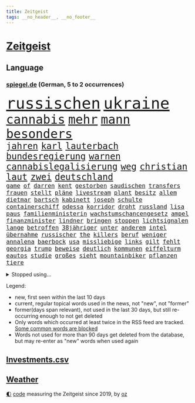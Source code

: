 ```yaml
---
title: Zeitgeist
tags: __no_header__, __no_footer__
---
```


# [Zeitgeist](https://oliz.io/zeitgeist/)

## Language

<h3><a href="https://www.spiegel.de" target="_blank">spiegel.de</a> (German, 5 to 2 occurrences)</h3>
<p style="font-family:monospace">
<span style="font-size:32pt"><a href="news_links.html#russischen" class="current">russischen</a></span>
<span style="font-size:32pt"><a href="news_links.html#ukraine" class="current">ukraine</a></span>
<br>
<span style="font-size:25pt"><a href="news_links.html#cannabis" class="current">cannabis</a></span>
<span style="font-size:25pt"><a href="news_links.html#mehr" class="current">mehr</a></span>
<span style="font-size:25pt"><a href="news_links.html#mann" class="current">mann</a></span>
<span style="font-size:25pt"><a href="news_links.html#besonders" class="current">besonders</a></span>
<br>
<span style="font-size:18pt"><a href="news_links.html#jahren" class="current">jahren</a></span>
<span style="font-size:18pt"><a href="news_links.html#karl" class="current">karl</a></span>
<span style="font-size:18pt"><a href="news_links.html#lauterbach" class="current">lauterbach</a></span>
<span style="font-size:18pt"><a href="news_links.html#bundesregierung" class="current">bundesregierung</a></span>
<span style="font-size:18pt"><a href="news_links.html#warnen" class="current">warnen</a></span>
<span style="font-size:18pt"><a href="news_links.html#cannabislegalisierung" class="current">cannabislegalisierung</a></span>
<span style="font-size:18pt"><a href="news_links.html#weg" class="current">weg</a></span>
<span style="font-size:18pt"><a href="news_links.html#christian" class="current">christian</a></span>
<span style="font-size:18pt"><a href="news_links.html#laut" class="current">laut</a></span>
<span style="font-size:18pt"><a href="news_links.html#zwei" class="current">zwei</a></span>
<span style="font-size:18pt"><a href="news_links.html#deutschland" class="current">deutschland</a></span>
<br>
<span style="font-size:12pt"><a href="news_links.html#game" class="current">game</a></span>
<span style="font-size:12pt"><a href="news_links.html#of" class="current">of</a></span>
<span style="font-size:12pt"><a href="news_links.html#darren" class="current">darren</a></span>
<span style="font-size:12pt"><a href="news_links.html#kent" class="current">kent</a></span>
<span style="font-size:12pt"><a href="news_links.html#gestorben" class="current">gestorben</a></span>
<span style="font-size:12pt"><a href="news_links.html#saudischen" class="new">saudischen</a></span>
<span style="font-size:12pt"><a href="news_links.html#transfers" class="current">transfers</a></span>
<span style="font-size:12pt"><a href="news_links.html#frauen" class="current">frauen</a></span>
<span style="font-size:12pt"><a href="news_links.html#stellt" class="current">stellt</a></span>
<span style="font-size:12pt"><a href="news_links.html#pläne" class="current">pläne</a></span>
<span style="font-size:12pt"><a href="news_links.html#livestream" class="current">livestream</a></span>
<span style="font-size:12pt"><a href="news_links.html#plant" class="current">plant</a></span>
<span style="font-size:12pt"><a href="news_links.html#besitz" class="current">besitz</a></span>
<span style="font-size:12pt"><a href="news_links.html#allem" class="current">allem</a></span>
<span style="font-size:12pt"><a href="news_links.html#dietmar" class="current">dietmar</a></span>
<span style="font-size:12pt"><a href="news_links.html#bartsch" class="current">bartsch</a></span>
<span style="font-size:12pt"><a href="news_links.html#kabinett" class="current">kabinett</a></span>
<span style="font-size:12pt"><a href="news_links.html#joseph" class="new">joseph</a></span>
<span style="font-size:12pt"><a href="news_links.html#schulte" class="new">schulte</a></span>
<span style="font-size:12pt"><a href="news_links.html#containerschiff" class="new">containerschiff</a></span>
<span style="font-size:12pt"><a href="news_links.html#odessa" class="current">odessa</a></span>
<span style="font-size:12pt"><a href="news_links.html#korridor" class="current">korridor</a></span>
<span style="font-size:12pt"><a href="news_links.html#droht" class="current">droht</a></span>
<span style="font-size:12pt"><a href="news_links.html#russland" class="current">russland</a></span>
<span style="font-size:12pt"><a href="news_links.html#lisa" class="current">lisa</a></span>
<span style="font-size:12pt"><a href="news_links.html#paus" class="current">paus</a></span>
<span style="font-size:12pt"><a href="news_links.html#familienministerin" class="current">familienministerin</a></span>
<span style="font-size:12pt"><a href="news_links.html#wachstumschancengesetz" class="current">wachstumschancengesetz</a></span>
<span style="font-size:12pt"><a href="news_links.html#ampel" class="current">ampel</a></span>
<span style="font-size:12pt"><a href="news_links.html#finanzminister" class="current">finanzminister</a></span>
<span style="font-size:12pt"><a href="news_links.html#lindner" class="current">lindner</a></span>
<span style="font-size:12pt"><a href="news_links.html#bringen" class="current">bringen</a></span>
<span style="font-size:12pt"><a href="news_links.html#stoppen" class="current">stoppen</a></span>
<span style="font-size:12pt"><a href="news_links.html#lichtsignalen" class="new">lichtsignalen</a></span>
<span style="font-size:12pt"><a href="news_links.html#lange" class="current">lange</a></span>
<span style="font-size:12pt"><a href="news_links.html#betroffen" class="current">betroffen</a></span>
<span style="font-size:12pt"><a href="news_links.html#38jähriger" class="current">38jähriger</a></span>
<span style="font-size:12pt"><a href="news_links.html#unter" class="current">unter</a></span>
<span style="font-size:12pt"><a href="news_links.html#anderem" class="current">anderem</a></span>
<span style="font-size:12pt"><a href="news_links.html#intel" class="current">intel</a></span>
<span style="font-size:12pt"><a href="news_links.html#übernahme" class="current">übernahme</a></span>
<span style="font-size:12pt"><a href="news_links.html#russischer" class="current">russischer</a></span>
<span style="font-size:12pt"><a href="news_links.html#the" class="current">the</a></span>
<span style="font-size:12pt"><a href="news_links.html#killers" class="current">killers</a></span>
<span style="font-size:12pt"><a href="news_links.html#beruf" class="current">beruf</a></span>
<span style="font-size:12pt"><a href="news_links.html#weniger" class="current">weniger</a></span>
<span style="font-size:12pt"><a href="news_links.html#annalena" class="current">annalena</a></span>
<span style="font-size:12pt"><a href="news_links.html#baerbock" class="current">baerbock</a></span>
<span style="font-size:12pt"><a href="news_links.html#usa" class="current">usa</a></span>
<span style="font-size:12pt"><a href="news_links.html#missliebige" class="new">missliebige</a></span>
<span style="font-size:12pt"><a href="news_links.html#links" class="current">links</a></span>
<span style="font-size:12pt"><a href="news_links.html#gilt" class="current">gilt</a></span>
<span style="font-size:12pt"><a href="news_links.html#fehlt" class="current">fehlt</a></span>
<span style="font-size:12pt"><a href="news_links.html#georgia" class="current">georgia</a></span>
<span style="font-size:12pt"><a href="news_links.html#trump" class="current">trump</a></span>
<span style="font-size:12pt"><a href="news_links.html#beweise" class="current">beweise</a></span>
<span style="font-size:12pt"><a href="news_links.html#deutlich" class="current">deutlich</a></span>
<span style="font-size:12pt"><a href="news_links.html#kommunen" class="current">kommunen</a></span>
<span style="font-size:12pt"><a href="news_links.html#eiffelturm" class="new">eiffelturm</a></span>
<span style="font-size:12pt"><a href="news_links.html#eautos" class="current">eautos</a></span>
<span style="font-size:12pt"><a href="news_links.html#studie" class="current">studie</a></span>
<span style="font-size:12pt"><a href="news_links.html#großes" class="current">großes</a></span>
<span style="font-size:12pt"><a href="news_links.html#sieht" class="current">sieht</a></span>
<span style="font-size:12pt"><a href="news_links.html#mountainbiker" class="new">mountainbiker</a></span>
<span style="font-size:12pt"><a href="news_links.html#pflanzen" class="current">pflanzen</a></span>
<span style="font-size:12pt"><a href="news_links.html#tiere" class="current">tiere</a></span>
</p>
<details>
<summary>Stopped using...</summary>
<p class="former" style="font-size:12pt">
uspräsident(1029) entscheidungen(1028) scheinen(1028) serie(1028) steigenden(1028) zuschauer(1028) protestiert(1027) arsenal(1026) berichte(1026) geboten(1026) genannt(1026) kapitän(1026) landtag(1026) bundesländern(1025) geeinigt(1025) is(1025) johnson(1025) pressekonferenz(1025) programm(1025) verteilt(1025) angeblichen(1024) angesichts(1024) entschuldigt(1024) generalsekretär(1024) juden(1024) tests(1024) ausschreitungen(1023) bemüht(1023) jens(1023) landkreis(1023) minderheit(1023) passieren(1023) regel(1023) willen(1023) beschäftigten(1022) hinweisen(1022) ifoinstitut(1022) krankenhäuser(1022) oberbürgermeister(1022) reduziert(1022) schiedsrichter(1022) strengere(1022) anschlag(1021) entwicklungen(1021) hintergründe(1021) kündigte(1021) moderne(1021) präsidentschaftswahl(1021) standort(1021) syrien(1021) bundespräsident(1020) gegenseitig(1020) priester(1020) steinmeier(1020) verunglückt(1020) zog(1020) zusammenhang(1020) demokraten(1019) löste(1019) menschenleben(1019) standen(1019) brauchte(1018) entlassung(1018) gewaltige(1018) punkten(1018) sicherheitsbehörden(1018) smartphone(1018) wirkt(1018) zurzeit(1018) ankündigung(1017) davor(1017) dementiert(1017) bereiten(1016) keller(1016) schritte(1016) ungarns(1016) ursachen(1016) überrascht(1016) trennt(1015) aufnahme(1014) meinem(1014) normalität(1014) philipp(1014) studien(1014) organisation(1013) saarland(1013) sowie(1013) bundesstaat(1012) medikamente(1012) verspielt(1012) auftrag(1011) bewegen(1011) null(1011) regiert(1011) reiste(1011) form(1010) gesehen(1010) mode(1010) rollen(1010) europäischer(1009) 600(1008) genauso(1008) gold(1008) klimaschutz(1008) beteiligung(1007) potsdam(1007) verbessert(1006) spanische(1005) berühmten(1004) monats(1004) skeptisch(1004) frankwalter(1003) gesamten(1003) vorn(1003) gemeinsames(1001) eigenes(1000) hoffnungen(1000) unzufrieden(1000) landet(998) fan(996) apps(995) fortsetzung(994) insolvenz(994) real(994) gehörte(993) kassieren(993) abhängig(992) aufgabe(989) rechtsstreit(989) provoziert(987) spannend(987) gerieten(986) iranischen(984) besteht(983) vorläufig(983) grüner(978) konzert(977) elizabeth(974) günther(974) sogenannten(974) empfangen(973) erhebliche(969) wetterdienst(941) autobahnen(886) günstig(874) verlag(833) stoltenberg(826) 38(796) verdi(766) irre(755) ohnehin(753) mächtigen(746) bundesrat(742) zugestimmt(736) fluten(728) beeinträchtigt(723) exil(706) funktionen(705) hoffenheim(698) nachmittag(686) 2025(685) erreichte(684) bestätigte(681) ampelkoalition(680) fehlender(674) einigt(669) anton(664) demo(664) abschreckung(661) bekräftigt(660) jährlich(650) verständigt(650) hofreiter(649) größtem(642) zeitpunkt(642) 41(641) feiertag(634) härte(633) tödlichem(629) schusswaffen(617) promis(604) tradition(603) stephen(602) außenministerium(600) innenministerin(599) schloss(595) 87(592) verschiedenen(592) helikopter(550) klingen(544) einheiten(543) filmemacher(543) 49(541) fake(541) flughäfen(536) umfragen(534) betrugs(522) 19jährige(521) bill(521) zugenommen(509) profitierte(507) arbeitsbedingungen(502) beschuldigten(502) kremltruppen(497) finnische(496) mariupol(493) koch(490) hochrangige(489) natobeitritt(485) fox(480) humor(473) zuschauern(469) gäbe(457) export(453) jesus(451) verärgert(450) usschauspieler(446) lustig(445) konzerte(442) bedingung(434) mordfall(432) fire(431) debattiert(430) ausgebaut(428) angeschlagenen(426) ausgezahlt(424) reporterin(424) empfehlungen(423) japanische(422) titelverteidiger(422) anhaltende(421) galten(421) anwältin(420) exmann(420) leopardpanzer(420) iii(418) yorks(413) therapien(412) prompt(411) valley(409) attraktiver(407) sahen(406) zulassung(402) plädieren(401) alzheimer(397) setzten(396) versorgen(395) braun(394) bundeskartellamt(394) deutsch(394) beteuert(393) großeltern(388) berlinneukölln(386) kilo(386) olympiasieger(383) solches(383) völker(380) verstanden(379) ähnlichen(378) 2040(375) 2008(374) offenlegen(365) wärmepumpen(362) bürgergeld(360) schlimmeres(360) rbb(357) protestbewegung(356) heizung(355) demonstration(353) leopard2panzer(351) okay(351) streiks(351) einladung(348) strenge(348) raten(346) marken(343) herunter(342) heikle(340) töne(337) biografie(336) atomkraftwerk(335) nackt(335) vergisst(335) wenigstens(334) unruhen(332) finnen(329) zutritt(329) talkshow(328) zurückkehren(328) kita(327) gratis(325) beton(321) rassistischer(321) ausgestattet(319) durchaus(319) unbeantwortet(317) luftangriff(316) juristische(315) vaters(314) sechsten(311) zusage(308) einsamkeit(307) irland(307) rückschlägen(305) gerecht(303) krawalle(303) windsor(302) lakers(299) rechtlichen(299) härtesten(296) langes(295) verhelfen(295) kommissar(294) freundschaft(293) abgestimmt(290) freiem(289) geheimdokumente(288) jauch(287) übergewicht(287) cyberangriff(281) absolviert(280) taucher(280) desinformation(276) autorinnen(275) bedrohungen(275) missionen(275) umfassende(274) verehrt(273) beantragen(271) eric(271) beratung(269) aneinander(266) fängt(264) geschmack(264) armin(261) flugabwehr(261) krankenhausreform(259) ausgemacht(256) trotzen(256) herrmann(255) jets(254) redet(254) renner(254) finanzaufsicht(253) reißen(253) abbauen(252) basf(252) staates(251) berühmteste(249) klimaproteste(247) meisterschaft(245) monatelangen(244) stimmten(244) group(242) häufen(242) technologien(242) migrationspolitik(241) gipfeltreffen(240) schränken(240) streben(239) fenster(238) vorverkauf(238) bemängeln(235) check(235) steigern(235) gelsenkirchen(234) unfalls(234) muster(232) trauern(232) besitzen(230) erstickt(230) hauses(230) duda(229) dunkelheit(226) exportieren(226) kontrollen(226) streitigkeiten(226) warnstreik(226) begleitung(225) mühsam(224) verschafft(224) entsprechendes(223) spiegelredakteur(223) leblos(222) handelspartner(221) belgier(220) chefredakteur(220) pfarrer(220) evg(219) unglaublich(219) heimische(216) peinlich(214) kohlendioxid(213) polizeigewalt(212) redaktion(212) reichsbürger(212) verdreifacht(212) gebet(211) aufgefallen(210) betreffen(210) hoffentlich(209) reederei(209) krawallen(208) guardian(207) mitgliedschaft(207) nepal(207) erfolgreiche(206) nizza(206) staatsgebiet(206) gängige(205) ignorieren(205) festivals(204) einträge(203) solcher(203) batic(202) bibel(202) leitmayr(202) tanzt(201) landrat(200) mythos(200) symptome(199) applaus(198) flugverkehr(198) emotionale(197) gedenken(197) bildungsministerium(196) ablauf(195) elektrische(194) leistungen(194) veröffentlichten(194) demonstrierten(193) heiligen(193) freier(192) geldbuße(192) geschäftsmann(192) entlang(191) 31jährige(190) rivale(190) ausfindig(189) bewahren(189) repariert(189) springer(189) verdächtigt(189) minderjährige(188) aufklären(187) miete(187) umweltschutz(187) waldbrand(187) abheben(186) republikanische(186) office(185) totes(185) bohlen(184) elena(184) gewaltsame(184) unosicherheitsrat(184) bremst(183) wiederzufinden(182) hoffe(181) ma(181) schwache(180) geschult(179) zwang(179) akt(178) nötigung(178) sätze(178) überschreiten(178) dfl(177) weimar(177) finnlands(176) natomitglied(176) schweres(176) bundesweiten(175) fukushima(175) janet(175) polizeiangaben(175) yellen(175) filmen(174) selfie(174) ambitionen(173) kilometern(173) jubelten(172) tarifverhandlungen(172) paket(171) döpfner(168) streitgespräch(168) traurig(167) elch(165) nordwesten(165) generalstaatsanwältin(164) reisten(164) junior(163) ausgleich(162) beilegen(162) stillstand(161) fraglich(160) pfannkuchen(160) stärkt(160) ankündigt(159) detail(157) on(156) tourist(156) parade(155) ham(154) arbeitskampf(153) briefkasten(153) ss(153) grüßen(152) joggen(152) verursachen(152) betrieblichen(151) umstellung(151) ehrgeizige(150) fahrern(150) komplizen(150) notwehr(150) marina(149) meeresspiegel(149) objekt(149) langweilig(148) tattoo(147) aufschluss(146) kapstadt(146) schwangerschaftsabbrüche(146) ankommen(145) flugsicherung(145) wang(145) yi(145) ökonomin(145) flutkatastrophe(144) ostdeutschen(144) basketball(143) glaube(143) römisches(143) tennisprofi(143) reichelt(141) ulrike(141) bedrohen(140) nairobi(139) zukünftig(139) fließen(138) kreativ(138) hof(137) mecklenburgvorpommerns(137) erholen(136) jesse(136) beweismittel(135) hausbesitzer(135) kreuz(135) therapiesitzung(135) bevorstehenden(134) leonardo(134) umweltverbände(134) ölraffinerie(134) chappatte(133) natomitgliedschaft(133) sky(133) slowakei(133) gekonnt(132) vergiftung(132) beschränken(131) jakarta(131) prioritäten(131) wettrennen(131) it(130) koma(130) spektakulärer(130) downing(129) herausgabe(129) regulierung(128) kartellamt(127) sprengungen(127) wach(127) nablus(126) verursachte(126) wärmewende(126) urteilte(125) arbeitskräfte(124) machtdemonstration(124) nordrheinwestfälischen(124) rechnungshof(124) wasserwerfer(124) nutze(123) heutige(122) verhinderte(122) überflutungen(122) absatz(121) mails(121) abholen(120) aufteilung(120) gedulden(120) musikalisch(120) robin(120) bundeskriminalamt(119) daniil(119) 88(118) holland(118) kollidiert(118) wappnen(118) antiken(117) brachten(117) professionelle(117) deutliches(116) fußballern(115) spdkanzler(115) duschen(114) gestimmt(114) kader(114) ausbilder(113) beziehen(113) erteilen(113) fallengelassen(113) fantasie(113) national(113) produkt(113) angeschlagene(112) misstrauensvotum(112) chinapolitik(111) eilantrag(109) empfinden(109) holger(109) prozessen(109) wahnvorstellungen(109) vorausgesetzt(108) adhs(107) leak(107) wahlberechtigte(107) erdogan(106) gendersprache(106) italiener(106) kontern(106) freizeitpark(105) mittendrin(105) prekären(105) übergriff(105) hoeneß(104) linkenchef(104) konrad(103) stuft(103) ökosysteme(103) östlichen(103) dienstleister(102) münchens(102) weltbevölkerung(102) gewusst(101) tanken(101) 125(100) erwartete(100) kennedy(100) vermelden(100) birgt(99) fisch(99) kinderarmut(99) lunge(99) rechtspopulistischen(98) straßburg(98) turin(98) 59jährigen(97) christen(97) feststehen(97) konzentration(97) rechtsextrem(97) verdanken(96) ausgehen(95) constantin(95) niedergestochen(95) sichere(95) zuneigung(94) 180(93) ermutigt(93) horror(93) tageszeitung(93) court(92) existiert(92) großrazzia(92) medikament(92) nachts(92) abi(91) geldautomaten(91) kolosseum(91) niedrigsten(91) albernheit(90) kettensägen(90) hirntot(89) beschmiert(88) betrügerbande(88) bewahrt(88) bvbspieler(88) herausfordernd(88) mathias(88) schäfer(88) verunstaltet(88) bka(87) forces(87) gebucht(87) gouverneurin(87) rapid(87) support(87) erlangen(86) erläutert(86) erpresser(86) h(86) hessens(86) kanzlei(86) privatermittler(86) uli(86) umkrempeln(86) zimmermann(86) blau(85) diebstahl(85) geburtstagsparty(85) kühler(85) rückzahlung(85) serien(85) sudanesischen(85) verzückt(85) frontscheibe(84) polizeiinspekteur(84) spielabbruch(84) todesfällen(84) kaliforniens(82) lehrt(82) leslie(82) pioneer(82) reparaturzentrum(82) rettungsmission(82) rice(82) stöhnen(82) weltruhm(82) durchsetzt(81) einschüchtern(81) schirach(81) vergiften(81) überschwemmen(81) überspringen(81) berechnung(80) berühmtesten(80) mittäter(80) südkoreas(80) versprecher(80) erbittert(79) girls(79) massenprotesten(79) verständlich(79) vilnius(79) weitreichende(79) 260(78) 26jährige(78) arabischen(78) dazugelernt(78) fiebertraum(78) genditzki(78) triumphieren(78) byd(77) gegenschlag(77) litauens(77) lukrativen(77) missverhältnis(77) tätigkeit(77) zahlungsunfähigkeit(77) filmbranche(76) geschwindigkeit(76) gosens(76) kleben(76) landtagswahlen(76) meistertrainer(76) sektenführer(76) verrücktes(76) vorstandsboss(76) anhieb(75) imam(75) loud(75) maik(75) rückeroberung(75) familienunternehmens(74) filmstudios(74) gewalttätigen(74) high(74) ios(74) lake(74) sheffield(74) störten(74) adele(73) alkoholisiert(73) bildungsminister(73) datenleck(73) dominierten(73) ereignis(73) exbürgermeister(73) spaziergänger(73) gegenständen(72) meisterfeier(72) zwischendurch(72) brandbrief(71) eingeschläfert(71) minimieren(71) schiefgehen(71) sparkassen(71) sprints(71) beteiligte(70) diskutierten(70) frontflügel(70) gewollt(70) mangelware(70) schuldigen(70) tiebreak(70) vice(70) forbes(69) plate(69) sexualstraftäter(69) taktik(69) todesfälle(69) aggressiven(68) mehreinnahmen(68) passwort(68) ranghohen(68) trauriger(68) tübinger(68) verlockend(68) drähte(67) einstufung(67) erinnerten(67) ethnischen(67) light(67) perlt(67) rezeptfreie(67) tauscht(67) dschenin(66) kibildern(66) raschen(66) stopfen(66) strafverfolger(66) ungehalten(66) 9(65) auftritts(65) brutalen(65) dämpft(65) gunst(65) laschet(65) steigender(65) terrorverdächtige(65) 39jähriger(64) establishment(64) gewähren(64) memoiren(64) überflutete(64) leonie(63) tätige(63) verfassung(63) 60000(62) ausraster(62) bedrängt(62) bergdorf(62) fotostrecke(62) jugendorganisationen(62) lasten(62) rocky(62) staatsfernsehen(62) adeyemi(61) bafög(61) ballermann(61) beliebteste(61) exekutiert(61) härteres(61) karim(61) lachen(61) lustige(61) soldatinnen(61) zoff(61) dramatik(60) evpchef(60) gegenmittel(60) shell(60) teneriffa(60) ungestüm(60) versorgungskrise(60) versöhnliche(60) geknüpft(59) knast(59) luis(59) rattengift(59) waffenpaket(59) heat(58) insolvenzverwalter(58) kalkuliert(58) matteo(58) münchentatort(58) niederzulegen(58) co₂deponien(57) exnationalspieler(57) kassenärztlichen(57) sachschäden(57) schützenpanzer(57) selbstständig(57) verunglimpft(57) waffenstillstand(57) bodyguard(56) übte(56) 2006(55) ordner(55) schub(55) treu(55) unstimmigkeiten(55) ämtern(55) abfall(54) blockierte(54) bundesministerien(54) hoffnungslosigkeit(54) vereinbart(54) verstrickungen(54) murphy(53) playoffaus(53) styles(53) this(53) 77(52) erlangte(52) literarisches(52) prozessbeginn(52) römer(52) tonnenweise(52) allan(51) deutschsprachige(51) nachweis(51) textilien(51) wuchs(51) abenteuer(50) diktaturen(50) erpressen(50) fataler(50) lands(50) ressorts(50) titelverteidigung(50) vorsitzender(50) zulasten(50) 67(49) betrügern(49) erfahrene(49) geheimdiensten(49) gelaufen(49) kaltgestellt(49) logik(49) polizeikontrolle(49) amini(48) geburtstagsgesellschaft(48) jina(48) mahsa(48) bremse(47) cavendish(47) kiboom(47) mondlandung(47) seins(47) studios(47) untersuchungskommission(47) urteile(47) wanderten(47) lebensunterhalt(46) ngos(46) sinkenden(46) wirtschaftsforscher(46) erkennt(45) eroberte(45) sympathisch(45) tiefseebergbau(45) aufsteigen(44) auswärtigen(44) dunkelziffer(44) exverkehrsminister(44) falsches(44) rico(44) sechster(44) stirn(44) sätzen(44) fäuste(43) geschehnisse(43) jannik(43) protestierende(43) sinner(43) amerikanern(42) kosovarische(42) segelflugzeug(42) teilnehmern(42) albin(41) bezahlte(41) eiskalt(41) enttäuschungen(41) eurofighter(41) kurti(41) melle(41) rammsteinkonzert(41) tarifverträge(41) zuliebe(41) 53jähriger(40) dokumentenaffäre(40) innern(40) leidtragende(40) nikolaus(40) schirdewan(40) versammlung(40) weltberühmt(40) 4700(39) geforderten(39) kadyrow(39) milan(39) nordamerikanischen(39) poster(39) regierungsdokumente(39) rekordhitze(39) rybakina(39) singlecharts(39) stonehenge(39) ungefähr(39) wiesen(39) beach(38) bergsteigerin(38) bewegende(38) kirevolution(38) liv(38) plastiksäcke(38) überfluteten(38) andreeva(37) aryna(37) belarussin(37) helene(37) mirra(37) olympiastadion(37) sabalenka(37) stellvertretende(37) tschechin(37) zielscheibe(37) ölkonzerne(37) cat(36) helen(36) omaha(36) plante(36) progressiv(36) regenbogenflaggen(36) vorne(36) kostenlose(35) milliardenschweren(35) reparaturen(35) rising(35) schleppend(35) fäden(34) lärmen(34) polizeigewahrsam(34) auflösung(33) bewerberfeld(33) eroberten(33) katamaran(33) metachef(33) ungeahnte(33) werkelt(33) ausgeschöpft(32) declan(32) emirate(32) erodieren(32) favoritin(32) hügel(32) kzhäftlinge(32) müllvermeidung(32) tumulte(32) verdonnert(32) chemie(31) fortsetzt(31) iga(31) poltert(31) stellplätze(31) widerlegt(31) świątek(31) diebesbande(30) kupferhersteller(30) langjährigen(30) sozialdemokrat(30) verholfen(30) verlusten(30) vorschlagen(30) 1971(29) anderthalb(29) beitreten(29) buhlen(29) chinastrategie(29) gießen(29) niedriger(29) stellenabbau(29) aufzusetzen(28) easyjet(28) landkreise(28) polizistinnen(28) sonnencreme(28) weltkulturerbe(28) abgeschwächt(27) angelaufen(27) costners(27) dreitägige(27) d’azur(27) freikommen(27) hubert(27) locker(27) natogipfel(27) drehbuch(26) gelb(26) natostaaten(26) oecdstudie(26) scheidungskrieg(26) spiegelt(26) übertrieben(26) abhängigkeiten(25) bergsturz(25) börsengang(25) fleck(25) herunterzuspielen(25) hetzt(25) irlands(25) prägte(25) rolling(25) rsfmiliz(25) verunsicherung(25) warnungen(25) weisen(25) aussuchen(24) errechnet(24) flieger(24) raucher(24) wettbewerber(24) hurkacz(23) meines(23) netze(23) produzenten(23) radwege(23) senats(23) unhöflich(23) beitrittseinladung(22) beworben(22) fertiger(22) freiwasserschwimmer(22) klimaschädlichen(22) militärbündnis(22) radweg(22) symptomen(22) wimbledon(22) architekten(21) benötigten(21) genehmigung(21) hochgradig(21) luftverteidigung(21) prigoschins(21) tätigkeiten(21) wagnerkämpfer(21) zulieferer(21) abgeworben(20) android(20) holten(20) händen(20) investition(20) modernes(20) nannten(20) randale(20) randalierende(20) rentnerinnen(20) selbstoptimierung(20) wagneraufstand(20) zäsur(20) chemiekonzern(19) datenlecks(19) dumme(19) kanaren(19) meeresboden(19) schleswigholsteinische(19) wmtest(19) zusammengestellt(19) überschwemmt(19) barker(18) kourtney(18) travis(18) verkaufte(18) vermeidbare(18) belohnen(17) messern(17) nationalkonservativen(17) schweinfurt(17) studienfinanzierung(17) 32000(16) afdhöhenflug(16) berücksichtigen(16) dehydrierung(16) parteifreunde(16) popstars(16) clemens(15) fuest(15) ifopräsident(15) ralph(15) rapperin(15) reiseziele(15) schadstoffen(15) befragen(14) feindbild(14) oberbefehlshaber(14) surowikin(14) untreue(14) verlieben(14) dänische(13) feuchte(13) komisch(13) massencrash(13) hitzebedingte(12) ladesäule(12) meetings(12) raste(12) unzufriedenheit(12) verschreiben(12) böschung(11) limits(11) mdr(11) palästinensischen(11) toptalente(11)
</p>
</details>
<p>Legend:
<ul>
<li><span class="new">new</span>, first seen within the last 10 days</li>
<li><span class="current">current</span>, regular topical words used in the news, not "new", not "former"</li>
<li><span class="former">former(days span relevant)</span>, not used in the last 30 days, but still re-occurring enough to not get deleted</li>
<li>Only words which occurred at least twice in the RSS feed are tracked. <a href="language/filters.py">Some common words are blocked</a></li>
<li>Words not used for more than 90 days get deleted from the database, but may re-enter as "new" words when used again</li>
</ul>
</p>

## [Investments](investments.html)[.csv](investments.csv)

## [Weather](weather.html)

<footer>
<a href="javascript:toggleTheme()" class="nav">🌓</a>
<a href="https://github.com/ooz/zeitgeist">code</a> measuring the Zeitgeist since 2019, by <a href="https://oliz.io">oz</a>
</footer>
